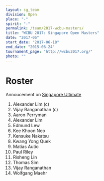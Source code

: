 ```yaml
---
layout: sg_team
division: Open
place: "-"
spirit: "-"
permalink: /team/2017-wcbu-masters/
title: "WCBU 2017: Singapore Open Masters"
date: "2017-06"
start_date: "2017-06-18"
end_date: "2015-06-24"
tournament_page: "http://wcbu2017.org/"
photo: ""
---
```


# Roster

Annoucement on [Singapore Ultimate](http://singaporeultimate.com/p/team-singapore-wcbu-2017-roster-announcement)

1. Alexander Lim (c)
2. Vijay Ranganathan (c)
3. Aaron Perryman
4. Alexander Lim
5. Edmund Lew
6. Kee Khoon Neo
7. Kensuke Nakatsu
8. Kwang Yong Quek
9. Matias Autio
10. Paul Riley
11. Risheng Lin
12. Thomas Sim
13. Vijay Ranganathan
14. Wolfgang Maehr
